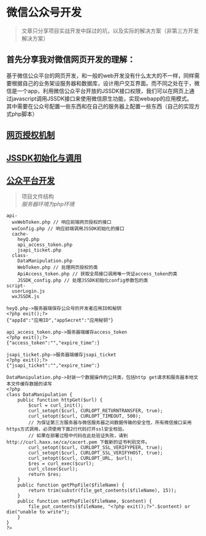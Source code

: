 # 微信公众号开发

> 文章只分享项目实战开发中踩过的坑，以及实际的解决方案（非第三方开发解决方案）

## 首先分享我对微信网页开发的理解：
基于微信公众平台的网页开发，和一般的web开发没有什么太大的不一样，同样需要根据自己的业务架设服务器和数据库，设计用户交互界面。而不同之处在于，微信是一个app，利用微信公众平台开放的JSSDK接口权限，我们可以在网页上通过javascript调用JSSDK接口来使用微信原生功能，实现webapp的应用模式。  
其中需要在公众号配置一些东西和在自己的服务器上配置一些东西（自己的实现方式php脚本）

## [网页授权机制](article/webtoken.md)

## [JSSDK初始化与调用](article/jssdk.md)

## [公众平台开发](article/weclient.md)

> 项目文件结构  
> *服务器环境为php环境*

	api-
	  wxWebToken.php // 响应前端网页授权的接口
	  wxConfig.php // 响应前端调用JSSDK初始化的接口
	  cache-
	    heyQ.php
	    api_access_token.php
	    jsapi_ticket.php
	  class-
	    DataManipulation.php
	    WebToken.php // 处理网页授权的类
	    ApiAccess_token.php // 获取全局接口调用唯一凭证access_token的类
	    JSSDK_config.php // 处理JSSDK初始化config参数包的类
	script-
	  userLogin.js
	  wxJSSDK.js
    
    heyQ.php->服务器端保存公众号的开发者应用ID和秘钥
    <?php exit();?>
    {"appId":"应用ID","appSecret":"应用秘钥"}
    
    api_access_token.php->服务器端缓存access_token
    <?php exit();?>
    {"access_token":"","expire_time":}
    
    jsapi_ticket.php->服务器端缓存jsapi_ticket
    <?php exit();?>
    {"jsapi_ticket":"","expire_time":}

    DataManipulation.php->封装一个数据操作的公共类，包括http get请求和服务器本地文本文件缓存数据的读写
    <?php
    class DataManipulation {
    	public function httpGet($url) {
            $curl = curl_init();
            curl_setopt($curl, CURLOPT_RETURNTRANSFER, true);
            curl_setopt($curl, CURLOPT_TIMEOUT, 500);
            // 为保证第三方服务器与微信服务器之间数据传输的安全性，所有微信接口采用https方式调用，必须使用下面2行代码打开ssl安全校验。
            // 如果在部署过程中代码在此处验证失败，请到 http://curl.haxx.se/ca/cacert.pem 下载新的证书判别文件。
            curl_setopt($curl, CURLOPT_SSL_VERIFYPEER, true);
            curl_setopt($curl, CURLOPT_SSL_VERIFYHOST, true);
            curl_setopt($curl, CURLOPT_URL, $url);
            $res = curl_exec($curl);
            curl_close($curl);
            return $res;
        }
        public function getPhpFile($fileName) {
            return trim(substr(file_get_contents($fileName), 15));
        }
        public function setPhpFile($fileName, $content) {
            file_put_contents($fileName, "<?php exit();?>".$content) or die("unable to write");
        }
    }
    ?>